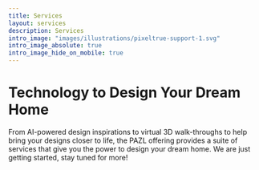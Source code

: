 ```yaml
---
title: Services
layout: services
description: Services
intro_image: "images/illustrations/pixeltrue-support-1.svg"
intro_image_absolute: true
intro_image_hide_on_mobile: true
---
```


# Technology to Design Your Dream Home

From AI-powered design inspirations to virtual 3D walk-throughs to help bring your designs closer to life, the PAZL offering provides a suite of services that give you the power to design your dream home. We are just getting started, stay tuned for more!
